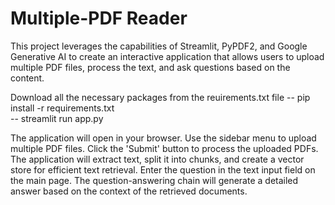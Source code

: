 # Multiple-PDF Reader

This project leverages the capabilities of Streamlit, PyPDF2, and Google Generative AI to create an interactive application that allows users to upload multiple PDF files, process the text, and ask questions based on the content.

Download all the necessary packages from the reuirements.txt file
-- pip install -r requirements.txt                                                                                       
-- streamlit run app.py

The application will open in your browser. Use the sidebar menu to upload multiple PDF files. Click the 'Submit' button to process the uploaded PDFs. The application will extract text, split it into chunks, and create a vector store for efficient text retrieval. Enter the question in the text input field on the main page. The question-answering chain will generate a detailed answer based on the context of the retrieved documents.
    
